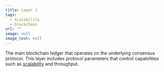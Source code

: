 ```yaml
---
title: Layer 1
tags:
  - Scalability
  - blockchain
url: ""
image: null
image_text: null
---
```


The main blockchain ledger that operates on the underlying consensus protocol. This layer includes protocol parameters that control capabilities such as [scalability](https://www.essentialcardano.io/glossary/scalability) and throughput.
